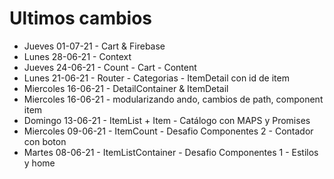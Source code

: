 # Ultimos cambios
- Jueves 01-07-21 - Cart & Firebase
- Lunes 28-06-21 - Context
- Jueves 24-06-21 - Count - Cart - Content 
- Lunes 21-06-21 - Router - Categorias - ItemDetail con id de item
- Miercoles 16-06-21 - DetailContainer & ItemDetail
- Miercoles 16-06-21 - modularizando ando, cambios de path, component item 
- Domingo 13-06-21 - ItemList + Item - Catálogo con MAPS y Promises
- Miercoles 09-06-21 - ItemCount - Desafio Componentes 2 - Contador con boton
- Martes 08-06-21 - ItemListContainer - Desafio Componentes 1 - Estilos y home
